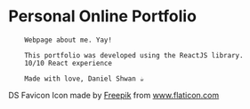 # Personal Online Portfolio

```
    Webpage about me. Yay!

    This portfolio was developed using the ReactJS library. 
    10/10 React experience

    Made with love, Daniel Shwan ☕
```

DS Favicon Icon made by [Freepik](https://www.flaticon.com/authors/freepik) from www.flaticon.com